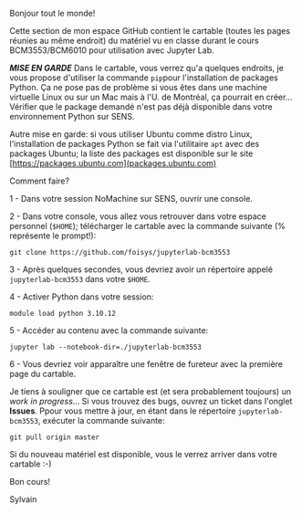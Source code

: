 Bonjour tout le monde!

Cette section de mon espace GitHub contient le cartable (toutes les pages réunies au même endroit) du matériel vu en classe durant le cours BCM3553/BCM6010 pour utilisation avec Jupyter Lab.

***MISE EN GARDE***
Dans le cartable, vous verrez qu'a quelques endroits, je vous propose d'utiliser la commande `pip`pour l'installation de packages Python. Ça ne pose pas de problème si vous êtes dans une machine virtuelle Linux ou sur un Mac mais à l'U. de Montréal, ça pourrait en créer... Vérifier que le package demandé n'est pas déjà disponible dans votre environnement Python sur SENS. 

Autre mise en garde: si vous utiliser Ubuntu comme distro Linux, l'installation de packages Python se fait via l'utilitaire `apt` avec des packages Ubuntu; la liste des packages est disponible sur le site [https://packages.ubuntu.com](packages.ubuntu.com)

Comment faire?

1 - Dans votre session NoMachine sur SENS, ouvrir une console.

2 - Dans votre console, vous allez vous retrouver dans votre espace personnel (`$HOME`); télécharger le cartable avec la commande suivante (% représente le prompt!):
```
git clone https://github.com/foisys/jupyterlab-bcm3553
```
3 - Après quelques secondes, vous devriez avoir un répertoire appelé `jupyterlab-bcm3553` dans votre `$HOME`.

4 - Activer Python dans votre session:
```
module load python 3.10.12
```
5 - Accéder au contenu avec la commande suivante:
```
jupyter lab --notebook-dir=./jupyterlab-bcm3553
```
6 - Vous devriez voir apparaître une fenêtre de fureteur avec la première page du cartable.

Je tiens à souligner que ce cartable est (et sera probablement toujours) un *work in progress*... Si vous trouvez des bugs, ouvrez un ticket dans l'onglet **Issues**. Ppour vous mettre à jour, en étant dans le répertoire `jupyterlab-bcm3553`, exécuter la commande suivante:
```
git pull origin master
```
Si du nouveau matériel est disponible, vous le verrez arriver dans votre cartable :-)


Bon cours!

Sylvain
